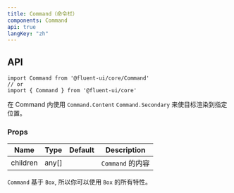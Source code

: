 ```yaml
---
title: Command（命令栏）
components: Command
api: true
langKey: "zh"
---
```


## API

```
import Command from '@fluent-ui/core/Command'
// or
import { Command } from '@fluent-ui/core'
```

在 Command 内使用 `Command.Content` `Command.Secondary` 来使目标渲染到指定位置。

### Props

| Name | Type | Default | Description |
| --- | --- | --- | --- |
| children | any[] |  | `Command` 的内容 |

`Command` 基于 `Box`, 所以你可以使用 `Box` 的所有特性。
